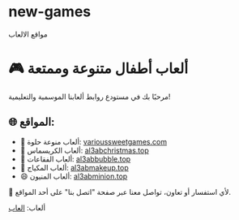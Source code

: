 # new-games
مواقع الالعاب
# 🎮 ألعاب أطفال متنوعة وممتعة

مرحبًا بك في مستودع روابط ألعابنا الموسمية والتعليمية!

## 🌐 المواقع:

- 🧁 ألعاب منوعة حلوة: [varioussweetgames.com](https://www.varioussweetgames.com)
- 🎄 ألعاب الكريسماس: [al3abchristmas.top](https://www.al3abchristmas.top)
- 🎈 ألعاب الفقاعات: [al3abbubble.top](https://www.al3abbubble.top)
- 💄 ألعاب المكياج: [al3abmakeup.top](https://www.al3abmakeup.top)
- 😄 ألعاب المنيون: [al3abminion.top](https://www.al3abminion.top)

📧 لأي استفسار أو تعاون، تواصل معنا عبر صفحة "اتصل بنا" على أحد المواقع.

ألعاب: [العاب]([https://www.al3abminion.top](https://medium.com/@haronalaa/%D8%A7%D8%B3%D8%AA%D9%85%D8%AA%D8%B9-%D8%A8%D8%A3%D9%81%D8%B6%D9%84-%D8%A3%D9%84%D8%B9%D8%A7%D8%A8-%D8%A7%D9%84%D8%A3%D9%88%D9%86%D9%84%D8%A7%D9%8A%D9%86-%D8%A8%D8%A7%D8%B2%D9%84-%D8%B5%D8%A7%D9%84%D9%88%D9%86-%D9%88%D8%AA%D9%88%D9%85-%D9%88%D8%A3%D9%86%D8%AC%D9%8A%D9%84%D8%A7-b6b22559abba))

